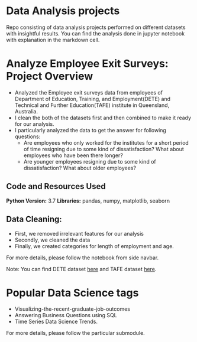 # **Data Analysis projects**
Repo consisting of data analysis projects performed on different datasets with insightful results. You can find the analysis done in jupyter notebook with explanation in the markdown cell.

# **Analyze Employee Exit Surveys: Project Overview**
- Analyzed the Employee exit surveys data from employees of Department of Education, Training, and Employment(DETE) and Technical and Further Education(TAFE) institute in Queensland, Australia.
- I clean the both of the datasets first and then combined to make it ready for our analysis.
- I particularly analyzed the data to get the answer for following questions:
	- Are employees who only worked for the institutes for a short period of time resigning due to some kind of dissatisfaction? What about employees who have been there longer?
	- Are younger employees resigning due to some kind of dissatisfaction? What about older employees?


## Code and Resources Used
**Python Version:** 3.7
**Libraries:** pandas, numpy, matplotlib, seaborn

## Data Cleaning:
- First, we removed irrelevant features for our analysis
- Secondly, we cleaned the data
- Finally, we created categories for length of employment and age.

For more details, please follow the notebook from side navbar.

Note: You can find DETE dataset [here](https://data.gov.au/dataset/ds-qld-fe96ff30-d157-4a81-851d-215f2a0fe26d/details?q=exit%20survey) and TAFE dataset [here](https://data.gov.au/dataset/ds-qld-89970a3b-182b-41ea-aea2-6f9f17b5907e/details?q=exit%20survey).


# **Popular Data Science tags**
- Visualizing-the-recent-graduate-job-outcomes
- Answering Business Questions using SQL
- Time Series Data Science Trends.

For more details, please follow the particular submodule.